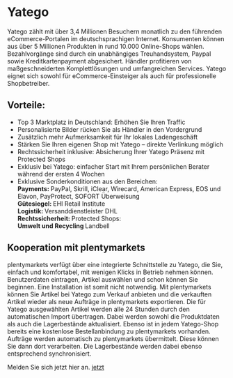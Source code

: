 
# Yatego

<div class="container-toc"></div>

Yatego zählt mit über 3,4 Millionen Besuchern monatlich zu den führenden eCommerce-Portalen im deutschsprachigen Internet. Konsumenten können aus über 5 Millionen Produkten in rund 10.000 Online-Shops wählen. Bezahlvorgänge sind durch ein unabhängiges Treuhandsystem, Paypal sowie Kreditkartenpayment abgesichert. Händler profitieren von maßgeschneiderten Komplettlösungen und umfangreichen Services. Yatego eignet sich sowohl für eCommerce-Einsteiger als auch für professionelle Shopbetreiber.

## Vorteile:

<ul>
	<li>Top 3 Marktplatz in Deutschland: Erhöhen Sie Ihren Traffic</li>
	<li>Personalisierte Bilder rücken Sie als Händler in den Vordergrund</li>
	<li>Zusätzlich mehr Aufmerksamkeit für Ihr lokales Ladengeschäft</li>
	<li>Stärken Sie Ihren eigenen Shop mit Yatego&nbsp;– direkte Verlinkung möglich</li>
	<li>Rechtssicherheit inklusive: Absicherung Ihrer Yatego Präsenz mit Protected Shops</li>
	<li>Exklusiv bei Yatego: einfacher Start mit Ihrem persönlichen Berater während der ersten 4 Wochen</li>
	<li>Exklusive Sonderkonditionen aus den Bereichen:<br>
	<b>Payments: </b> PayPal, Skrill, iClear, Wirecard, American Express, EOS und Elavon, PayProtect, SOFORT Überweisung<br>
	<b>Gütesiegel: </b> EHI Retail Institute<br>
	<b>Logistik: </b> Versanddienstleister DHL<br>
	<b>Rechtssicherheit: </b> Protected Shops:<br>
	<b>Umwelt und Recycling </b> Landbell</li>
</ul>

## Kooperation mit plentymarkets

plentymarkets verfügt über eine integrierte Schnittstelle zu Yatego, die Sie, einfach und komfortabel, mit wenigen Klicks in Betrieb nehmen können. Benutzerdaten eintragen, Artikel auswählen und schon können Sie beginnen. Eine Installation ist somit nicht notwendig. Mit plentymarkets können Sie Artikel bei Yatego zum Verkauf anbieten und die verkauften Artikel wieder als neue Aufträge in plentymarkets exportieren. Die für Yatego ausgewählten Artikel werden alle 24 Stunden durch den automatischen Import übertragen. Dabei werden sowohl die Produktdaten als auch die Lagerbestände aktualisiert. Ebenso ist in jedem Yatego-Shop bereits eine kostenlose Bestellanbindung zu plentymarkets vorhanden. Aufträge werden automatisch zu plentymarkets übermittelt. Diese können Sie dann dort verarbeiten. Die Lagerbestände werden dabei ebenso entsprechend synchronisiert.

Melden Sie sich jetzt hier an. [jetzt](http://www.yatego.com/doc,yategoverkaufen)